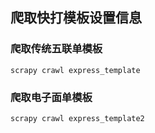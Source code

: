## 爬取快打模板设置信息

### 爬取传统五联单模板
```
scrapy crawl express_template

```

### 爬取电子面单模板
```
scrapy crawl express_template2

```


